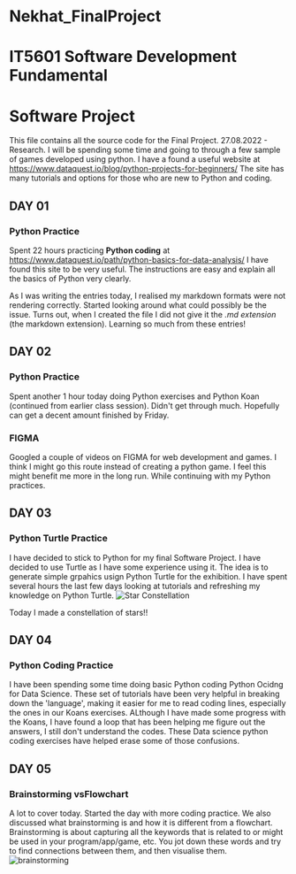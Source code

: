 # Nekhat_FinalProject

# IT5601 Software Development Fundamental
# Software Project

This file contains all the source code for the Final Project.
27.08.2022 - Research. I will be spending some time and going to through a few sample of games developed using python. 
I have a found a useful website at https://www.dataquest.io/blog/python-projects-for-beginners/
The site has many tutorials and options for those who are new to Python and coding.


## DAY 01
### Python Practice
Spent 22 hours practicing **Python coding** at https://www.dataquest.io/path/python-basics-for-data-analysis/
I have found this site to be very useful. The instructions are easy and explain all the basics of Python very clearly.

As I was writing the entries today, I realised my markdown formats were not rendering correctly. Started looking around what could possibly be the issue.
Turns out, when I created the file I did not give it the *.md extension* (the markdown extension). Learning so much from these entries!


## DAY 02
### Python Practice
Spent another 1 hour today doing Python exercises and Python Koan (continued from earlier class session). Didn't get through much. Hopefully can get a decent amount finished by Friday.

### FIGMA
Googled a couple of videos on FIGMA for web development and games. I think I might go this route instead of creating a python game. I feel this might benefit me more in the long run. While continuing with my Python practices.


## DAY 03
### Python Turtle Practice
I have decided to stick to Python for my final Software Project. I have decided to use Turtle as I have some experience using it. The idea is to generate simple grpahics usign Python Turtle for the exhibition. I have spent several hours the last few days looking at tutorials and refreshing my knowledge on Python Turtle.
![Star Constellation](https://user-images.githubusercontent.com/110507439/188983019-a594f9bc-c286-4306-8cee-d8f8b2256925.png)



Today I made a constellation of stars!!


## DAY 04
### Python Coding Practice
I have been spending some time doing basic Python coding Python Ocidng for Data Science. These set of tutorials have been very helpful in breaking down the 'language', making it easier for me to read coding lines, especially the ones in our Koans exercises. ALthough I have made some progress with the Koans, I have found a loop that has been helping me figure out the answers, I still don't understand the codes. These Data science python coding exercises have helped erase some of those confusions.


## DAY 05
### Brainstorming vsFlowchart
A lot to cover today. Started the day with more coding practice. We also discussed what brainstorming is and how it is different from a flowchart.
Brainstorming is about capturing all the keywords that is related to or might be used in your program/app/game, etc. You jot down these words and try to find connections between them, and then visualise them. 
![brainstorming](https://user-images.githubusercontent.com/110507439/189571601-bedc7d9e-39ab-4802-b26f-aefb8bcfceec.jpg)




